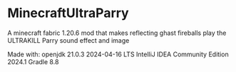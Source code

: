 # MinecraftUltraParry
A minecraft fabric 1.20.6 mod that makes reflecting ghast fireballs play the ULTRAKILL Parry sound effect and image

Made with:
openjdk 21.0.3 2024-04-16 LTS
IntelliJ IDEA Community Edition 2024.1
Gradle 8.8
